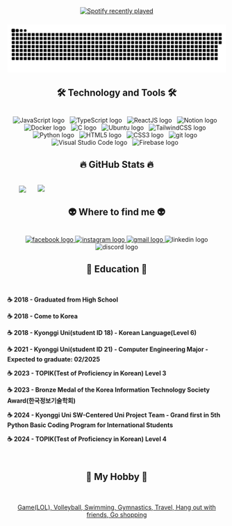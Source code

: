 <!-- VQA_IoT Profile -->
<div align="center">
  <a href="https://open.spotify.com/user/21spkr4q34ztbahh3zksrqq6a">
    <img src="https://spotify-recently-played-readme.vercel.app/api?user=21spkr4q34ztbahh3zksrqq6a&count=1&unique=true" alt="Spotify recently played"  />
  </a>
</div>


###
<img src="https://raw.githubusercontent.com/mitsumi73/mitsumi73/output/snake.svg" alt="Snake animation" />


###
<h2 align="center">🛠 Technology and Tools 🛠</h2>
<br>
  <div align="center">
<span><img src="https://img.shields.io/badge/JavaScript-282C34?logo=javascript&logoColor=F7DF1E" alt="JavaScript logo" title="JavaScript" height="25" /></span>
&nbsp;
<span><img src="https://img.shields.io/badge/TypeScript-282C34?logo=typescript&logoColor=3178C6" alt="TypeScript logo" title="TypeScript" height="25" /></span>
&nbsp;
<span><img src="https://img.shields.io/badge/ReactJS-282C34?logo=react&logoColor=61DAFB" alt="ReactJS logo" title="ReactJS" height="25" /></span>
&nbsp;
<span><img src="https://img.shields.io/badge/Notion-282C34?logo=notion&logoColor=000000" alt="Notion logo" title="Notion" height="25" /></span>
&nbsp;
<span><img src="https://img.shields.io/badge/Docker-282C34?logo=docker&logoColor=2496ED" alt="Docker logo" title="Docker" height="25" /></span>
&nbsp;
<span><img src="https://img.shields.io/badge/C Programming-282C34?logo=C&logoColor=4FC08D" alt="C logo" title="C Programming" height="25" /></span>
&nbsp;
<span><img src="https://img.shields.io/badge/Ubuntu-282C34?logo=ubuntu&logoColor=47A248" alt="Ubuntu logo" title="Ubuntu" height="25" /></span>
&nbsp;
<span><img src="https://img.shields.io/badge/Tailwind%20CSS-282C34?logo=tailwind-css&logoColor=38B2AC" alt="TailwindCSS logo" title="TailwindCSS" height="25" /></span>
&nbsp;
<span><img src="https://img.shields.io/badge/Python-282C34?logo=python&logoColor=FFE873" alt="Python logo" title="" height="25" /></span>
&nbsp;
<span><img src="https://img.shields.io/badge/HTML5-282C34?logo=html5&logoColor=E34F26" alt="HTML5 logo" title="HTML5" height="25" /></span>
&nbsp;
<span><img src="https://img.shields.io/badge/CSS3-282C34?logo=css3&logoColor=1572B6" alt="CSS3 logo" title="CSS3" height="25" /></span>
&nbsp;
<span><img src="https://img.shields.io/badge/git-282C34?logo=git&logoColor=F05032" alt="git logo" title="git" height="25" /></span>
&nbsp;
<span><img src="https://img.shields.io/badge/VS%20Code-282C34?logo=visual-studio-code&logoColor=007ACC" alt="Visual Studio Code logo" title="Visual Studio Code" height="25" /></span>
&nbsp;
<span><img src="https://img.shields.io/badge/Firebase-282C34?logo=firebase&logoColor=FFCA28" alt="Firebase logo" title="Firebase" height="25" /></span>
&nbsp;


<br>
<h2 align="center">🔥 GitHub Stats 🔥</h2>
<br>
<div align="center">
  </a>
  <a href="#" title="mitsumi73">
    <img width="315" align="center" src="https://github-readme-stats.vercel.app/api/top-langs/?username=mitsumi73&hide=c%23,powershell,Mathematica,Ruby,Objective-C,Objective-C%2b%2b,Cuda&title_color=61dafb&text_color=ffffff&icon_color=61dafb&bg_color=20232a&langs_count=8&layout=compact&border_color=61dafb&hide_border=true" />
  </a>
  <a href="#" title="mitsumi73">
    <img align="right" width="434" src="https://github-readme-stats.vercel.app/api?username=mitsumi73&show_icons=true&theme=react&border_color=61dafb&hide_border=true" />
  </a>
  </div>

###
<h2 align="center">👽 Where to find me 👽</h2>
<br>
<div align="center">
  <a href="https://facebook.com/voquocanh.0703" target="_blank">
    <img src="https://img.shields.io/static/v1?message=Facebook&logo=facebook&label=&color=1877F2&logoColor=white&labelColor=&style=for-the-badge" height="35" alt="facebook logo"  />
  </a>
  <a href="https://instagram.com/donghwan_73" target="blank">
    <img src="https://img.shields.io/static/v1?message=Instagram&logo=instagram&label=&color=E4405F&logoColor=white&labelColor=&style=for-the-badge" height="35" alt="instagram logo"  />
  </a> 
  <a href="mailto:vqa2000mat2000@kyonggi.ac.kr" target="top">
    <img src="https://img.shields.io/static/v1?message=Gmail&logo=gmail&label=&color=D14836&logoColor=white&labelColor=&style=for-the-badge" height="35" alt="gmail logo"  />
  </a>
  <img src="https://img.shields.io/static/v1?message=LinkedIn&logo=linkedin&label=&color=0077B5&logoColor=white&labelColor=&style=for-the-badge" height="35" alt="linkedin logo"  />
  </a>
  <img src="https://img.shields.io/static/v1?message=Discord&logo=discord&label=&color=7289DA&logoColor=white&labelColor=&style=for-the-badge" height="35" alt="discord logo"  />
  </a>
</div>

###
<h2 align="center">📖 Education 📖</h2>
<br>
<div align="left">
<p><strong>☕ 2018 - Graduated from High School</strong></p>
<p><strong>☕ 2018 - Come to Korea </strong></p>
<p><strong>☕ 2018 - Kyonggi Uni(student ID 18) -  Korean Language(Level 6)</strong></p>
<p><strong>☕ 2021 - Kyonggi Uni(student ID 21) - Computer Engineering Major - Expected to graduate: 02/2025</strong></p>
<p><strong>☕ 2023 - TOPIK(Test of Proficiency in Korean) Level 3</strong></p>
<p><strong>☕ 2023 - Bronze Medal of the Korea Information Technology Society Award(한국정보기술학회)</strong></p>
<p><strong>☕ 2024 - Kyonggi Uni SW-Centered Uni Project Team - Grand first in 5th Python Basic Coding Program for International Students</strong></p>
<p><strong>☕ 2024 - TOPIK(Test of Proficiency in Korean) Level 4</strong></p>
<br>
  
### 
<h2 align="center">📑 My Hobby 📑</h2>
<br>
<a href="#" target="_blank">
<div align="center">
  <p> Game(LOL), Volleyball, Swimming, Gymnastics, Travel, Hang out with friends, Go shopping </p>
</a>
